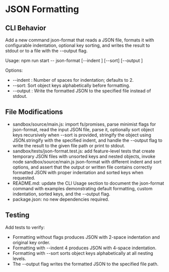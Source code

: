 # JSON Formatting

## CLI Behavior

Add a new command json-format that reads a JSON file, formats it with configurable indentation, optional key sorting, and writes the result to stdout or to a file with the --output flag.

Usage:
 npm run start -- json-format <inputFile> [--indent <number>] [--sort] [--output <outputFile>]

Options:
- --indent <number>: Number of spaces for indentation; defaults to 2.
- --sort: Sort object keys alphabetically before formatting.
- --output <outputFile>: Write the formatted JSON to the specified file instead of stdout.

## File Modifications

- sandbox/source/main.js: import fs/promises, parse minimist flags for json-format, read the input JSON file, parse it, optionally sort object keys recursively when --sort is provided, stringify the object using JSON.stringify with the specified indent, and handle the --output flag to write the result to the given file path or print to stdout.
- sandbox/tests/json-format.test.js: add feature-level tests that create temporary JSON files with unsorted keys and nested objects, invoke node sandbox/source/main.js json-format with different indent and sort options, and assert that the output or written file contains correctly formatted JSON with proper indentation and sorted keys when requested.
- README.md: update the CLI Usage section to document the json-format command with examples demonstrating default formatting, custom indentation, sorted keys, and the --output flag.
- package.json: no new dependencies required.

## Testing

Add tests to verify:

- Formatting without flags produces JSON with 2-space indentation and original key order.
- Formatting with --indent 4 produces JSON with 4-space indentation.
- Formatting with --sort sorts object keys alphabetically at all nesting levels.
- The --output flag writes the formatted JSON to the specified file path.